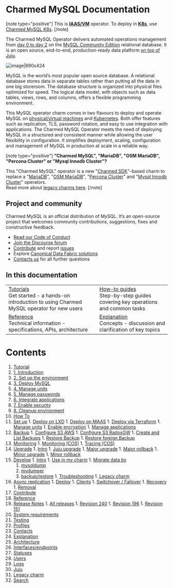 # Charmed MySQL Documentation

[note type="positive"]
This is **[IAAS/VM](https://canonical.com/data/docs)** operator. To deploy in **[K8s](https://canonical.com/data/docs)**, use [Charmed MySQL K8s](https://charmhub.io/postgresql-k8s).
[/note]

The Charmed MySQL Operator delivers automated operations management from [day 0 to day 2](https://codilime.com/blog/day-0-day-1-day-2-the-software-lifecycle-in-the-cloud-age/) on the [MySQL Community Edition](https://www.mysql.com/products/community/) relational database. It is an open source, end-to-end, production-ready data platform [on top of Juju](https://juju.is/).

![image|690x424](upload://vpevillwv3S9C44LDFBxkGCxpGq.png)

MySQL is the world’s most popular open source database. A relational database stores data in separate tables rather than putting all the data in one big storeroom. The database structure is organized into physical files optimized for speed. The logical data model, with objects such as data tables, views, rows, and columns, offers a flexible programming environment.

This MySQL operator charm comes in two flavours to deploy and operate MySQL on [physical/virtual machines](https://github.com/canonical/mysql-operator) and [Kubernetes](https://github.com/canonical/mysql-k8s-operator). Both offer features such as replication, TLS, password rotation, and easy to use integration with applications. The Charmed MySQL Operator meets the need of deploying MySQL in a structured and consistent manner while allowing the user flexibility in configuration. It simplifies deployment, scaling, configuration and management of MySQL in production at scale in a reliable way.

[note type="positive"]
**"Charmed MySQL", "MariaDB", "OSM MariaDB", "Percona Cluster" or "Mysql Innodb Cluster"?**

This "Charmed MySQL" operator is a new "[Charmed SDK](https://juju.is/docs/sdk)"-based charm to replace a "[MariaDB](https://charmhub.io/mariadb)", "[OSM MariaDB](https://charmhub.io/charmed-osm-mariadb-k8s)", "[Percona Cluster](https://charmhub.io/percona-cluster)" and "[Mysql Innodb Cluster](https://charmhub.io/mysql-innodb-cluster)" operators.<br/>Read more about [legacy charms here](/t/10788).
[/note]

## Project and community

Charmed MySQL is an official distribution of MySQL. It’s an open-source project that welcomes community contributions, suggestions, fixes and constructive feedback.
- [Read our Code of Conduct](https://ubuntu.com/community/code-of-conduct)
- [Join the Discourse forum](/tag/mysql)
- [Contribute](https://github.com/canonical/mysql-operator/blob/main/CONTRIBUTING.md) and report [issues](https://github.com/canonical/mysql-operator/issues/new/choose)
- Explore [Canonical Data Fabric solutions](https://canonical.com/data)
- [Contacts us](/t/11867) for all further questions

## In this documentation

| | |
|--|--|
|  [Tutorials](/t/charmed-mysql-tutorial-overview/9922)</br>  Get started - a hands-on introduction to using Charmed MySQL operator for new users </br> |  [How-to guides](/t/charmed-mysql-how-to-manage-units/9904) </br> Step-by-step guides covering key operations and common tasks |
| [Reference](https://charmhub.io/mysql/actions) </br> Technical information - specifications, APIs, architecture | [Explanation](/t/charmed-mysql-k8s-explanations-interfaces-endpoints/10250) </br> Concepts - discussion and clarification of key topics  |

# Contents

1. [Tutorial](tutorial)
  1. [1. Introduction](tutorial/t-overview.md)
  1. [2. Set up the environment](tutorial/t-setup-environment.md)
  1. [3. Deploy MySQL](tutorial/t-deploy-charm.md)
  1. [4. Manage units](tutorial/t-managing-units.md)
  1. [5. Manage passwords](tutorial/t-manage-passwords.md)
  1. [6. Integrate applications](tutorial/t-integrations.md)
  1. [7. Enable security](tutorial/t-enable-security.md)
  1. [8. Cleanup environment](tutorial/t-cleanup-environment.md)
1. [How To](how-to)
  1. [Set up](how-to/h-setup)
    1. [Deploy on LXD](how-to/h-setup/h-deploy-lxd.md)
    1. [Deploy on MAAS](how-to/h-setup/h-deploy-maas.md)
    1. [Deploy via Terraform](how-to/h-setup/h-deploy-terraform.md)
    1. [Manage units](how-to/h-setup/h-manage-units.md)
    1. [Enable encryption](how-to/h-setup/h-enable-encryption.md)
    1. [Manage applications](how-to/h-setup/h-manage-app.md)
  1. [Backup](how-to/h-to-manage-backups)
    1. [Configure S3 AWS](how-to/h-to-manage-backups/h-configure-s3-aws.md)
    1. [Configure S3 RadosGW](how-to/h-to-manage-backups/h-configure-s3-radosgw.md)
    1. [Create and List Backups](how-to/h-to-manage-backups/h-create-and-list-backups.md)
    1. [Restore Backup](how-to/h-to-manage-backups/h-restore-backup.md)
    1. [Restore foreign Backup](how-to/h-to-manage-backups/h-migrate-cluster-via-restore.md)
  1. [Monitoring](how-to/h-monitoring)
    1. [Monitoring (COS)](how-to/h-monitoring/h-enable-monitoring.md)
    1. [Tracing (COS)](how-to/h-monitoring/h-enable-tracing.md)
  1. [Upgrade](how-to/h-upgrade)
    1. [Intro](how-to/h-upgrade/h-upgrade-intro.md)
    1. [Juju upgrade](how-to/h-upgrade/h-juju-upgrade.md)
    1. [Major upgrade](how-to/h-upgrade/h-upgrade-major.md)
    1. [Major rollback](how-to/h-upgrade/h-rollback-major.md)
    1. [Minor upgrade](how-to/h-upgrade/h-upgrade-minor.md)
    1. [Minor rollback](how-to/h-upgrade/h-rollback-minor.md)
  1. [Develop](how-to/h-develop)
    1. [Intro](how-to/h-develop/h-develop-intro.md)
    1. [Use in my charm](how-to/h-develop/h-develop-mycharm.md)
    1. [Migrate data by](how-to/h-develop/h-develop-migratedataby)
      1. [mysqldump](how-to/h-develop/h-develop-migratedataby/h-develop-mysqldump.md)
      1. [mydumper](how-to/h-develop/h-develop-migratedataby/h-develop-mydumper.md)
      1. [backup/restore](how-to/h-develop/h-develop-migratedataby/h-develop-backuprestore.md)
    1. [Troubleshooting](how-to/h-develop/h-troubleshooting.md)
    1. [Legacy charm](how-to/h-develop/h-legacy-charm.md)
  1. [Async replication](how-to/h-async)
    1. [Deploy](how-to/h-async/h-async-deployment.md)
    1. [Clients](how-to/h-async/h-async-clients.md)
    1. [Switchover / Failover](how-to/h-async/h-async-failover.md)
    1. [Recovery](how-to/h-async/h-async-recovery.md)
    1. [Removal](how-to/h-async/h-async-removal.md)
  1. [Contribute](how-to/h-contribute.md)
1. [Reference](reference)
  1. [Release Notes](reference/r-releases-group)
    1. [All releases](reference/r-releases-group/r-releases.md)
    1. [Revision 240](reference/r-releases-group/r-releases-rev240.md)
    1. [Revision 196](reference/r-releases-group/r-releases-rev196.md)
    1. [Revision 151](reference/r-releases-group/r-releases-rev151.md)
  1. [System requirements](reference/r-requirements.md)
  1. [Testing](reference/r-testing.md)
  1. [Profiles](reference/r-profiles.md)
  1. [Contacts](reference/r-contacts.md)
1. [Explanation](explanation)
  1. [Architecture](explanation/e-architecture.md)
  1. [Interfaces/endpoints](explanation/e-interfaces.md)
  1. [Statuses](explanation/e-statuses.md)
  1. [Users](explanation/e-users.md)
  1. [Logs](explanation/e-logs.md)
  1. [Juju](explanation/e-juju.md)
  1. [Legacy charm](explanation/e-legacy-charm.md)
1. [Search](https://canonical.com/data/docs/mysql/iaas)